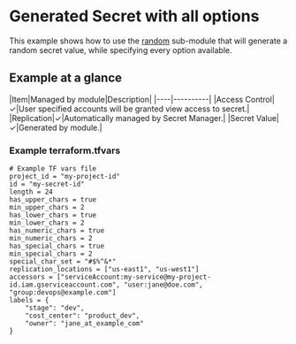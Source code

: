 # Generated Secret with all options

This example shows how to use the [random](modules/random) sub-module that will
generate a random secret value, while specifying every option available.

## Example at a glance

|Item|Managed by module|Description|
|----|----------|
|Access Control|&check;|User specified accounts will be granted view access to secret.|
|Replication|&check;|Automatically managed by Secret Manager.|
|Secret Value|&check;|Generated by module.|

<!-- spell-checker: disable -->
### Example terraform.tfvars

```properties
# Example TF vars file
project_id = "my-project-id"
id = "my-secret-id"
length = 24
has_upper_chars = true
min_upper_chars = 2
has_lower_chars = true
min_lower_chars = 2
has_numeric_chars = true
min_numeric_chars = 2
has_special_chars = true
min_special_chars = 2
special_char_set = "#$%^&*"
replication_locations = ["us-east1", "us-west1"]
accessors = ["serviceAccount:my-service@my-project-id.iam.gserviceaccount.com", "user:jane@doe.com", "group:devops@example.com"]
labels = {
    "stage": "dev",
    "cost_center": "product_dev",
    "owner": "jane_at_example_com"
}
```
